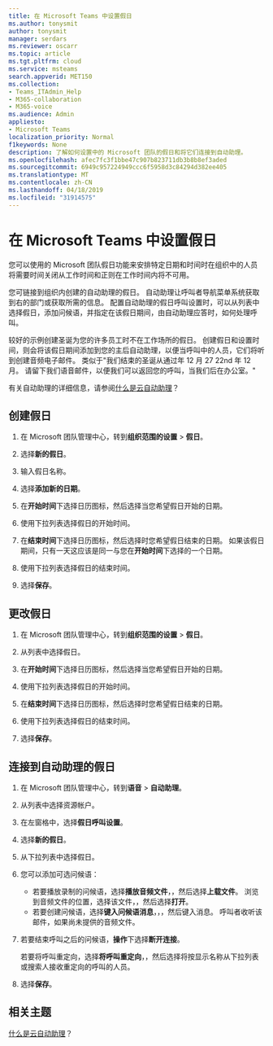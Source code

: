 ```yaml
---
title: 在 Microsoft Teams 中设置假日
ms.author: tonysmit
author: tonysmit
manager: serdars
ms.reviewer: oscarr
ms.topic: article
ms.tgt.pltfrm: cloud
ms.service: msteams
search.appverid: MET150
ms.collection:
- Teams_ITAdmin_Help
- M365-collaboration
- M365-voice
ms.audience: Admin
appliesto:
- Microsoft Teams
localization_priority: Normal
f1keywords: None
description: 了解如何设置中的 Microsoft 团队的假日和将它们连接到自动助理。
ms.openlocfilehash: afec7fc3f1bbe47c907b823711db3b8b8ef3aded
ms.sourcegitcommit: 6949c957224949ccc6f5958d3c84294d382ee405
ms.translationtype: MT
ms.contentlocale: zh-CN
ms.lasthandoff: 04/18/2019
ms.locfileid: "31914575"
---
```

# <a name="set-up-holidays-in-microsoft-teams"></a>在 Microsoft Teams 中设置假日

您可以使用的 Microsoft 团队假日功能来安排特定日期和时间时在组织中的人员将需要时间关闭从工作时间和正则在工作时间内将不可用。 

您可链接到组织内创建的自动助理的假日。 自动助理让呼叫者导航菜单系统获取到右的部门或获取所需的信息。 配置自动助理的假日呼叫设置时，可以从列表中选择假日，添加问候语，并指定在该假日期间，由自动助理应答时，如何处理呼叫。

较好的示例创建圣诞为您的许多员工时不在工作场所的假日。 创建假日和设置时间，则会将该假日期间添加到您的主后自动助理，以便当呼叫中的人员，它们将听到创建音频电子邮件。 类似于"我们结束的圣诞从通过年 12 月 27 22nd 年 12 月。 请留下我们语音邮件，以便我们可以返回您的呼叫，当我们后在办公室。"

有关自动助理的详细信息，请参阅[什么是云自动助理](what-are-phone-system-auto-attendants.md)？  

## <a name="create-a-holiday"></a>创建假日

1. 在 Microsoft 团队管理中心，转到**组织范围的设置** > **假日**。

2. 选择**新的假日**。

3. 输入假日名称。

4. 选择**添加新的日期**。

5. 在**开始时间**下选择日历图标，然后选择当您希望假日开始的日期。

6. 使用下拉列表选择假日的开始时间。

7. 在**结束时间**下选择日历图标，然后选择时您希望假日结束的日期。 如果该假日期间，只有一天这应该是同一与您在**开始时间**下选择的一个日期。

8. 使用下拉列表选择假日的结束时间。

9. 选择**保存**。

## <a name="change-a-holiday"></a>更改假日

1. 在 Microsoft 团队管理中心，转到**组织范围的设置** > **假日**。

2. 从列表中选择假日。

3. 在**开始时间**下选择日历图标，然后选择当您希望假日开始的日期。

4. 使用下拉列表选择假日的开始时间。

5. 在**结束时间**下选择日历图标，然后选择时您希望假日结束的日期。 

6. 使用下拉列表选择假日的结束时间。

7. 选择**保存**。

## <a name="connect-a-holiday-to-an-auto-attendant"></a>连接到自动助理的假日

1. 在 Microsoft 团队管理中心，转到**语音** > **自动助理**。
2. 从列表中选择资源帐户。
3. 在左窗格中，选择**假日呼叫设置**。
4. 选择**新的假日**。
5. 从下拉列表中选择假日。
6. 您可以添加可选问候语：
    - 若要播放录制的问候语，选择**播放音频文件**，，然后选择**上载文件**。 浏览到音频文件的位置，选择该文件，，然后选择**打开**。
    - 若要创建问候语，选择**键入问候语消息**，，，然后键入消息。 呼叫者收听该邮件，如果尚未提供的音频文件。
7. 若要结束呼叫之后的问候语，**操作**下选择**断开连接**。 

    若要将呼叫重定向，选择**将呼叫重定向**，，然后选择将按显示名称从下拉列表或搜索人接收重定向的呼叫的人员。
8. 选择**保存**。

## <a name="related-topics"></a>相关主题

[什么是云自动助理](what-are-phone-system-auto-attendants.md)？